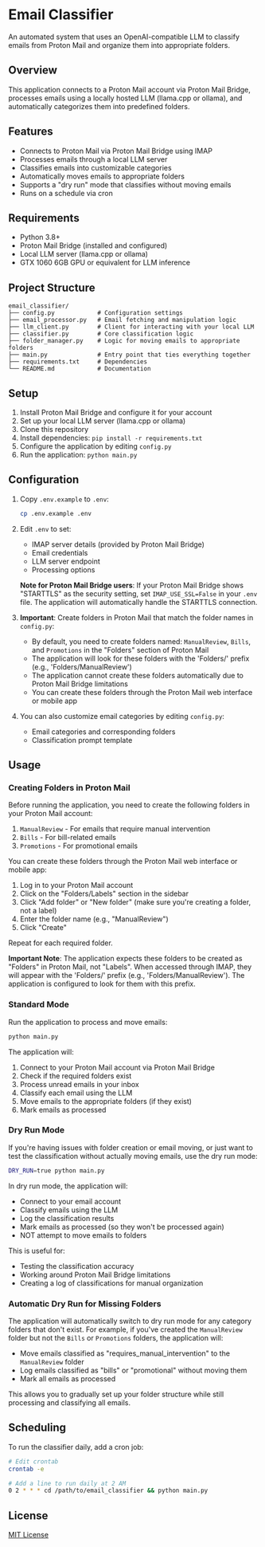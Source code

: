 # Email Classifier

An automated system that uses an OpenAI-compatible LLM to classify emails from Proton Mail and organize them into appropriate folders.

## Overview

This application connects to a Proton Mail account via Proton Mail Bridge, processes emails using a locally hosted LLM (llama.cpp or ollama), and automatically categorizes them into predefined folders.

## Features

- Connects to Proton Mail via Proton Mail Bridge using IMAP
- Processes emails through a local LLM server
- Classifies emails into customizable categories
- Automatically moves emails to appropriate folders
- Supports a "dry run" mode that classifies without moving emails
- Runs on a schedule via cron

## Requirements

- Python 3.8+
- Proton Mail Bridge (installed and configured)
- Local LLM server (llama.cpp or ollama)
- GTX 1060 6GB GPU or equivalent for LLM inference

## Project Structure

```
email_classifier/
├── config.py            # Configuration settings
├── email_processor.py   # Email fetching and manipulation logic
├── llm_client.py        # Client for interacting with your local LLM
├── classifier.py        # Core classification logic
├── folder_manager.py    # Logic for moving emails to appropriate folders
├── main.py              # Entry point that ties everything together
├── requirements.txt     # Dependencies
└── README.md            # Documentation
```

## Setup

1. Install Proton Mail Bridge and configure it for your account
2. Set up your local LLM server (llama.cpp or ollama)
3. Clone this repository
4. Install dependencies: `pip install -r requirements.txt`
5. Configure the application by editing `config.py`
6. Run the application: `python main.py`

## Configuration

1. Copy `.env.example` to `.env`:
   ```bash
   cp .env.example .env
   ```

2. Edit `.env` to set:
   - IMAP server details (provided by Proton Mail Bridge)
   - Email credentials
   - LLM server endpoint
   - Processing options

   **Note for Proton Mail Bridge users**: If your Proton Mail Bridge shows "STARTTLS" as the security setting, set `IMAP_USE_SSL=False` in your `.env` file. The application will automatically handle the STARTTLS connection.

3. **Important**: Create folders in Proton Mail that match the folder names in `config.py`:
   - By default, you need to create folders named: `ManualReview`, `Bills`, and `Promotions` in the "Folders" section of Proton Mail
   - The application will look for these folders with the 'Folders/' prefix (e.g., 'Folders/ManualReview')
   - The application cannot create these folders automatically due to Proton Mail Bridge limitations
   - You can create these folders through the Proton Mail web interface or mobile app

4. You can also customize email categories by editing `config.py`:
   - Email categories and corresponding folders
   - Classification prompt template

## Usage

### Creating Folders in Proton Mail

Before running the application, you need to create the following folders in your Proton Mail account:

1. `ManualReview` - For emails that require manual intervention
2. `Bills` - For bill-related emails
3. `Promotions` - For promotional emails

You can create these folders through the Proton Mail web interface or mobile app:

1. Log in to your Proton Mail account
2. Click on the "Folders/Labels" section in the sidebar
3. Click "Add folder" or "New folder" (make sure you're creating a folder, not a label)
4. Enter the folder name (e.g., "ManualReview")
5. Click "Create"

Repeat for each required folder.

**Important Note**: The application expects these folders to be created as "Folders" in Proton Mail, not "Labels". When accessed through IMAP, they will appear with the 'Folders/' prefix (e.g., 'Folders/ManualReview'). The application is configured to look for them with this prefix.

### Standard Mode

Run the application to process and move emails:

```bash
python main.py
```

The application will:
1. Connect to your Proton Mail account via Proton Mail Bridge
2. Check if the required folders exist
3. Process unread emails in your inbox
4. Classify each email using the LLM
5. Move emails to the appropriate folders (if they exist)
6. Mark emails as processed

### Dry Run Mode

If you're having issues with folder creation or email moving, or just want to test the classification without actually moving emails, use the dry run mode:

```bash
DRY_RUN=true python main.py
```

In dry run mode, the application will:
- Connect to your email account
- Classify emails using the LLM
- Log the classification results
- Mark emails as processed (so they won't be processed again)
- NOT attempt to move emails to folders

This is useful for:
- Testing the classification accuracy
- Working around Proton Mail Bridge limitations
- Creating a log of classifications for manual organization

### Automatic Dry Run for Missing Folders

The application will automatically switch to dry run mode for any category folders that don't exist. For example, if you've created the `ManualReview` folder but not the `Bills` or `Promotions` folders, the application will:

- Move emails classified as "requires_manual_intervention" to the `ManualReview` folder
- Log emails classified as "bills" or "promotional" without moving them
- Mark all emails as processed

This allows you to gradually set up your folder structure while still processing and classifying all emails.

## Scheduling

To run the classifier daily, add a cron job:

```bash
# Edit crontab
crontab -e

# Add a line to run daily at 2 AM
0 2 * * * cd /path/to/email_classifier && python main.py
```

## License

[MIT License](LICENSE)
